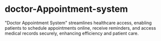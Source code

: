 # doctor-Appointment-system
"Doctor Appointment System" streamlines healthcare access, enabling patients to schedule appointments online, receive reminders, and access medical records securely, enhancing efficiency and patient care.
